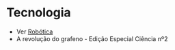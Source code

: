 # Tecnologia

* Ver [Robótica](categorias/robótica.md)
* A revolução do grafeno - Edição Especial Ciência nº2